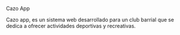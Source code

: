 Cazo App

Cazo app, es un sistema web desarrollado para un club barrial que se dedica a ofrecer actividades deportivas y recreativas.
